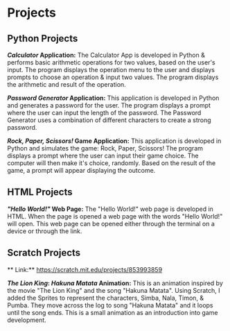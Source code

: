 # Projects

## Python Projects
 **_Calculator_ Application:** The Calculator App is developed in Python & performs basic arithmetic operations for two values, based on the user's input. The program displays the operation menu to the user and displays prompts to choose an operation & input two values. The program displays the arithmetic and result of the operation. 

 **_Password Generator_ Application:** This application is developed in Python and generates a password for the user. The program displays a prompt where the user can input the length of the password. The Password Generator uses a combination of different characters to create a strong password. 
  
  **_Rock, Paper, Scissors!_ Game Application:** This application is developed in Python and simulates the game: Rock, Paper, Scissors! The program displays a 
  prompt where the user can input their game choice. The computer will then make it's choice, randomly. Based on the result of the game, a prompt will 
  appear displaying the outcome. 


## HTML Projects
  **_"Hello World!"_ Web Page:** The "Hello World!" web page is developed in HTML. When the page is opened a web page with the words "Hello World!" will open. This web page can be opened either through the terminal on a device or through the link. 

## Scratch Projects
** Link:** https://scratch.mit.edu/projects/853993859   

**_The Lion King_: _Hakuna Matata_ Animation:** This is an animation inspired by the movie "The Lion King" and the song "Hakuna Matata". Using Scratch, I added the Sprites to represent the characters, Simba, Nala, Timon, & Pumba. They move across the log to song "Hakuna Matata" and it loops until the song ends. This is a small animation as an introduction into game development. 
  
